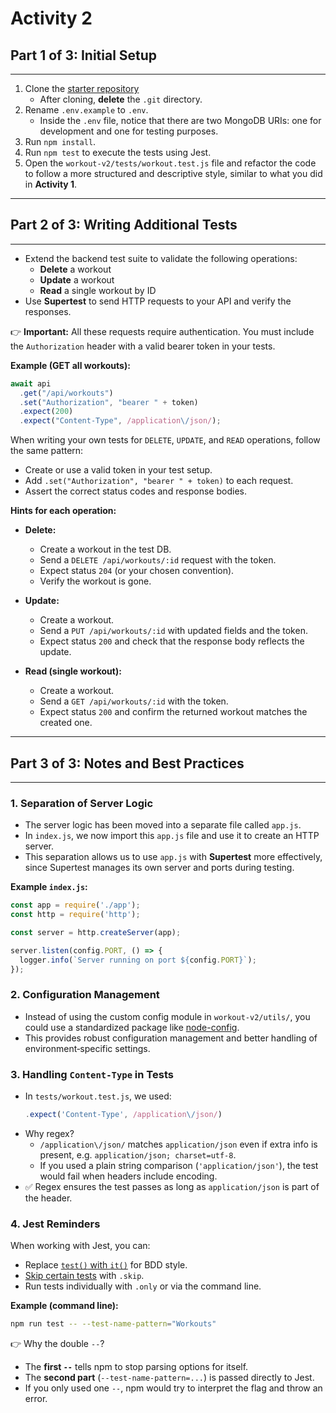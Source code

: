 # Activity 2

<!-- push to GitHub -->
<!-- --coverage -->

## Part 1 of 3: Initial Setup
---

1. Clone the [starter repository](https://github.com/tx00-resources-en/week6-be-workout-v2)  
   - After cloning, **delete** the `.git` directory.  
2. Rename `.env.example` to `.env`.  
   - Inside the `.env` file, notice that there are two MongoDB URIs: one for development and one for testing purposes.  
3. Run `npm install`.  
4. Run `npm test` to execute the tests using Jest.  
5. Open the `workout-v2/tests/workout.test.js` file and refactor the code to follow a more structured and descriptive style, similar to what you did in **Activity 1**.  



---

## Part 2 of 3: Writing Additional Tests
---

- Extend the backend test suite to validate the following operations:  
  - **Delete** a workout  
  - **Update** a workout  
  - **Read** a single workout by ID  
- Use **Supertest** to send HTTP requests to your API and verify the responses.

👉 **Important:** All these requests require authentication. You must include the `Authorization` header with a valid bearer token in your tests.  

**Example (GET all workouts):**
```js
await api
  .get("/api/workouts")
  .set("Authorization", "bearer " + token)
  .expect(200)
  .expect("Content-Type", /application\/json/);
```

When writing your own tests for `DELETE`, `UPDATE`, and `READ` operations, follow the same pattern:  
- Create or use a valid token in your test setup.  
- Add `.set("Authorization", "bearer " + token)` to each request.  
- Assert the correct status codes and response bodies.  

**Hints for each operation:**
- **Delete:**  
  - Create a workout in the test DB.  
  - Send a `DELETE /api/workouts/:id` request with the token.  
  - Expect status `204` (or your chosen convention).  
  - Verify the workout is gone.  

- **Update:**  
  - Create a workout.  
  - Send a `PUT /api/workouts/:id` with updated fields and the token.  
  - Expect status `200` and check that the response body reflects the update.  

- **Read (single workout):**  
  - Create a workout.  
  - Send a `GET /api/workouts/:id` with the token.  
  - Expect status `200` and confirm the returned workout matches the created one.  

---

## Part 3 of 3: Notes and Best Practices
---

### 1. Separation of Server Logic
- The server logic has been moved into a separate file called `app.js`.  
- In `index.js`, we now import this `app.js` file and use it to create an HTTP server.  
- This separation allows us to use `app.js` with **Supertest** more effectively, since Supertest manages its own server and ports during testing.  

**Example `index.js`:**
```js
const app = require('./app');
const http = require('http');

const server = http.createServer(app);

server.listen(config.PORT, () => {
  logger.info(`Server running on port ${config.PORT}`);
});
```

### 2. Configuration Management
- Instead of using the custom config module in `workout-v2/utils/`, you could use a standardized package like [node-config](https://github.com/lorenwest/node-config).  
- This provides robust configuration management and better handling of environment‑specific settings.  


### 3. Handling `Content-Type` in Tests
- In `tests/workout.test.js`, we used:  
  ```js
  .expect('Content-Type', /application\/json/)
  ```
- Why regex?  
  - `/application\/json/` matches `application/json` even if extra info is present, e.g. `application/json; charset=utf-8`.  
  - If you used a plain string comparison (`'application/json'`), the test would fail when headers include encoding.  
- ✅ Regex ensures the test passes as long as `application/json` is part of the header.  


### 4. Jest Reminders
When working with Jest, you can:  
- Replace [`test()` with `it()`] for BDD style.  
- [Skip certain tests] with `.skip`.  
- Run tests individually with `.only` or via the command line.  

**Example (command line):**
```bash
npm run test -- --test-name-pattern="Workouts"
```

👉 Why the double `--`?  
- The **first `--`** tells npm to stop parsing options for itself.  
- The **second part** (`--test-name-pattern=...`) is passed directly to Jest.  
- If you only used one `--`, npm would try to interpret the flag and throw an error.  




<!-- Links -->
[`test()` with `it()`]:https://jestjs.io/docs/api#testname-fn-timeout
[Skip certain tests]:https://codewithhugo.com/run-skip-single-jest-test/